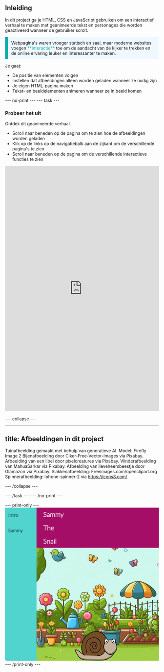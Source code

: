 ## Inleiding

In dit project ga je HTML, CSS en JavaScript gebruiken om een interactief verhaal te maken met geanimeerde tekst en personages die worden geactiveerd wanneer de gebruiker scrolt.

<p style="border-left: solid; border-width:10px; border-color: #0faeb0; background-color: aliceblue; padding: 10px;">
Webpagina's waren vroeger statisch en saai, maar moderne websites voegen <span style="color: #0faeb0">**interactie**</span> toe om de aandacht van de kijker te trekken en de online ervaring leuker en interessanter te maken. 
</p>

Je gaat:

- De positie van elementen volgen
- Instellen dat afbeeldingen alleen worden geladen wanneer ze nodig zijn
- Je eigen HTML-pagina maken
- Tekst- en beeldelementen animeren wanneer ze in beeld komen

--- no-print ---
--- task ---

### Probeer het uit

<div style="display: flex; flex-wrap: wrap">
<div style="flex-basis: 175px; flex-grow: 1">  
Ontdek dit geanimeerde verhaal. 

- Scroll naar beneden op de pagina om te zien hoe de afbeeldingen worden geladen
- Klik op de links op de navigatiebalk aan de zijkant om de verschillende pagina's te zien
- Scroll naar beneden op de pagina om de verschillende interactieve functies te zien

<iframe src="https://editor.raspberrypi.org/nl-NL/embed/viewer/animated-story-complete" width="100%" height="800" frameborder="0" marginwidth="0" marginheight="0" allowfullscreen> </iframe>
</div>
</div>

--- collapse ---

---
title: Afbeeldingen in dit project
---

Tuinafbeelding gemaakt met behulp van generatieve AI. Model: Firefly Image 2
Bijenafbeelding door Clker-Free-Vector-Images via Pixabay.
Afbeelding van een libel door pixelcreatures via Pixabay.
Vlinderafbeelding van MahuaSarkar via Pixabay.
Afbeelding van lieveheersbeestje door Glamazon via Pixabay.
Slakkenafbeelding: Freeimages.com/openclipart.org
Spinnerafbeelding: Iphone-spinner-2 via https://icons8.com/

--- /collapse ---

--- /task ---
--- /no-print ---

--- print-only ---
![Completed project](images/animated-story.png)
--- /print-only ---
